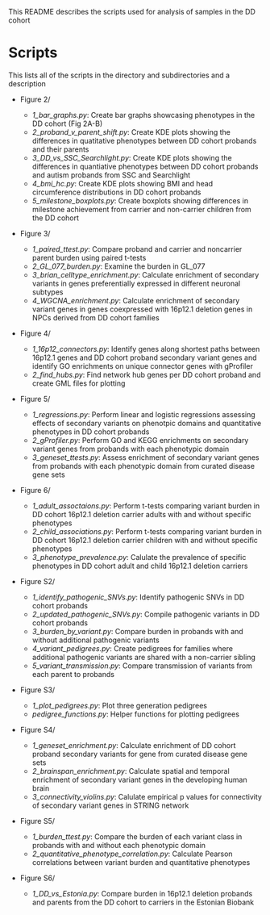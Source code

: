 This README describes the scripts used for analysis of samples in the DD cohort

# Scripts
This lists all of the scripts in the directory and subdirectories and a description
- Figure 2/
	- _1_bar_graphs.py_: Create bar graphs showcasing phenotypes in the DD cohort (Fig 2A-B)
	- _2_proband_v_parent_shift.py_: Create KDE plots showing the differences in quatitative phenotypes between DD cohort probands and their parents
	- _3_DD_vs_SSC_Searchlight.py_: Create KDE plots showing the differences in quantiative phenotypes between DD cohort probands and autism probands from SSC and Searchlight
	- _4_bmi_hc.py_: Create KDE plots showing BMI and head circumference distributions in DD cohort probands
	- _5_milestone_boxplots.py_: Create boxplots showing differences in milestone achievement from carrier and non-carrier children from the DD cohort
- Figure 3/
	- _1_paired_ttest.py_: Compare proband and carrier and noncarrier parent burden using paired t-tests
	- _2_GL_077_burden.py_: Examine the burden in GL_077
	- _3_brian_celltype_enrichment.py_: Calculate enrichment of secondary variants in genes preferentially expressed in different neuronal subtypes
	- _4_WGCNA_enrichment.py_: Calculate enrichment of secondary variant genes in genes coexpressed with 16p12.1 deletion genes in NPCs derived from DD cohort families
- Figure 4/
	- _1_16p12_connectors.py_: Identify genes along shortest paths between 16p12.1 genes and DD cohort proband secondary variant genes and identify GO enrichments on unique connector genes with gProfiler
	- _2_find_hubs.py_: Find network hub genes per DD cohort proband and create GML files for plotting
- Figure 5/
	- _1_regressions.py_: Perform linear and logistic regressions assessing effects of secondary variants on phenotpic domains and quantitative phenotypes in DD cohort probands
	- _2_gProfiler.py_: Perform GO and KEGG enrichments on secondary variant genes from probands with each phenotypic domain
	- _3_geneset_ttests.py_: Assess enrichment of secondary variant genes from probands with each phenotypic domain from curated disease gene sets
- Figure 6/
	- _1_adult_assoctaions.py_: Perform t-tests comparing variant burden in DD cohort 16p12.1 deletion carrier adults with and without specific phenotypes
	- _2_child_associations.py_: Perform t-tests comparing variant burden in DD cohort 16p12.1 deletion carrier children with and without specific phenotypes
	- _3_phenotype_prevalence.py_: Calulate the prevalence of specific phenotypes in DD cohort adult and child 16p12.1 deletion carriers

- Figure S2/
	- _1_identify_pathogenic_SNVs.py_: Identify pathogenic SNVs in DD cohort probands
	- _2_updated_pathogenic_SNVs.py_: Compile pathogenic variants in DD cohort probands
	- _3_burden_by_variant.py_: Compare burden in probands with and without additional pathogenic variants
	- _4_variant_pedigrees.py_: Create pedigrees for families where additional pathogenic variants are shared with a non-carrier sibling
	- _5_variant_transmission.py_: Compare transmission of variants from each parent to probands
- Figure S3/
	- _1_plot_pedigrees.py_: Plot three generation pedigrees
	- _pedigree_functions.py_: Helper functions for plotting pedigrees
- Figure S4/
	- _1_geneset_enrichment.py_: Calculate enrichment of DD cohort proband secondary variants for gene from curated disease gene sets
	- _2_brainspan_enrichment.py_: Calculate spatial and temporal enrichment of secondary variant genes in the developing human brain
	- _3_connectivity_violins.py_: Calulate empirical p values for connectivity of secondary variant genes in STRING network
- Figure S5/
	- _1_burden_ttest.py_: Compare the burden of each variant class in probands with and without each phenotypic domain
	- _2_quantitative_phenotype_correlation.py_: Calculate Pearson correlations between variant burden and quantitative phenotypes
- Figure S6/
	- _1_DD_vs_Estonia.py_: Compare burden in 16p12.1 deletion probands and parents from the DD cohort to carriers in the Estonian Biobank